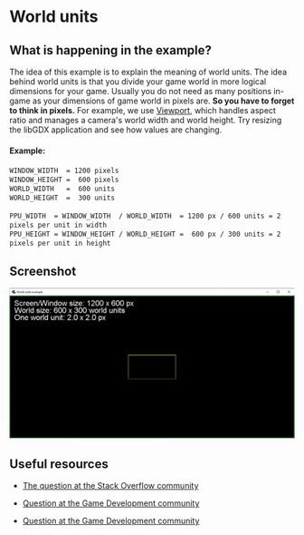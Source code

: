 # World units

## What is happening in the example?

The idea of this example is to explain the meaning of world units. The idea behind world units is that you divide
your game world in more logical dimensions for your game. Usually you do not need as many positions in-game as
your dimensions of game world in pixels are. **So you have to forget to think in pixels.** For example, we use
[Viewport](https://github.com/libgdx/libgdx/wiki/Viewports), which handles aspect ratio and manages a camera's
world width and world height. Try resizing the libGDX application and see how values are changing.

#### Example:

```
WINDOW_WIDTH  = 1200 pixels
WINDOW_HEIGHT =  600 pixels
WORLD_WIDTH   =  600 units
WORLD_HEIGHT  =  300 units

PPU_WIDTH  = WINDOW_WIDTH  / WORLD_WIDTH  = 1200 px / 600 units = 2 pixels per unit in width
PPU_HEIGHT = WINDOW_HEIGHT / WORLD_HEIGHT =  600 px / 300 units = 2 pixels per unit in height
```

## Screenshot

![screenshot](../../../../../../../resources/screenshot-units.png)

## Useful resources

* [The question at the Stack Overflow community](https://stackoverflow.com/questions/51993577/libgdxs-world-units)

* [Question at the Game Development community](https://gamedev.stackexchange.com/questions/70361/libgdx-android-phone-resolution-problem)

* [Question at the Game Development community](https://gamedev.stackexchange.com/questions/151624/libgdx-orthographic-camera-and-world-units)
